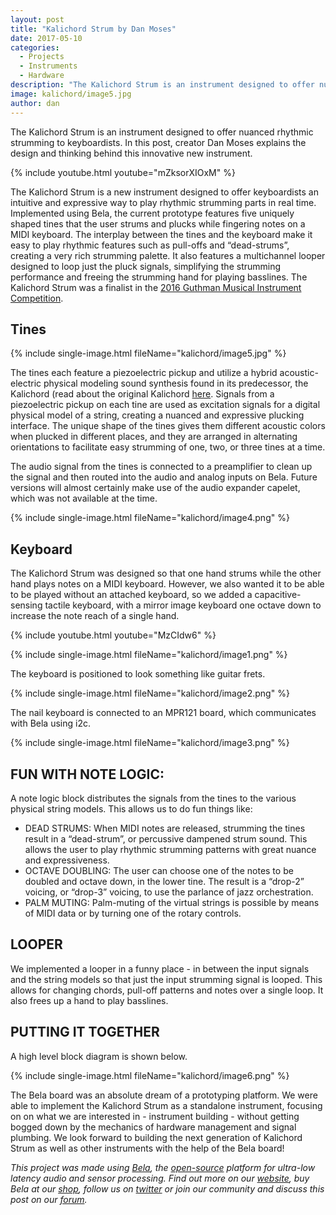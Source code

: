 ```yaml
---
layout: post
title: "Kalichord Strum by Dan Moses"
date: 2017-05-10
categories:
  - Projects
  - Instruments
  - Hardware
description: "The Kalichord Strum is an instrument designed to offer nuanced rhythmic strumming to keyboardists."
image: kalichord/image5.jpg
author: dan
---
```

 
The Kalichord Strum is an instrument designed to offer nuanced rhythmic strumming to keyboardists.  In this post, creator Dan Moses explains the design and thinking behind this innovative new instrument.

{% include youtube.html youtube="mZksorXIOxM" %}

The Kalichord Strum is a new instrument designed to offer keyboardists an intuitive and expressive way to play rhythmic strumming parts in real time.  Implemented using Bela, the current prototype features five uniquely shaped tines that the user strums and plucks while fingering notes on a MIDI keyboard.  The interplay between the tines and the keyboard make it easy to play rhythmic features such as pull-offs and  “dead-strums”, creating a very rich strumming palette.  It also features a multichannel looper designed to loop just the pluck signals, simplifying the strumming performance and freeing the strumming hand for playing basslines. The Kalichord Strum was a finalist in the [2016 Guthman Musical Instrument Competition](https://guthman.gatech.edu/).

## Tines

{% include single-image.html fileName="kalichord/image5.jpg" %}

The tines each feature a piezoelectric pickup and utilize a hybrid acoustic-electric physical modeling sound synthesis found in its predecessor, the Kalichord (read about the original Kalichord [here](http://bit.ly/kalichord).  Signals from a piezoelectric pickup on each tine are used as excitation signals for a digital physical model of a string, creating a nuanced and expressive plucking interface.  The unique shape of the tines gives them different acoustic colors when plucked in different places, and they are arranged in alternating orientations to facilitate easy strumming of one, two, or three tines at a time.  

The audio signal from the tines is connected to a preamplifier to clean up the signal and then routed into the audio and analog inputs on Bela.  Future versions will almost certainly make use of the audio expander capelet, which was not available at the time.

{% include single-image.html fileName="kalichord/image4.png" %}

## Keyboard

The Kalichord Strum was designed so that one hand strums while the other hand plays notes on a MIDI keyboard.  However, we also wanted it to be able to be played without an attached keyboard, so we added a capacitive-sensing tactile keyboard, with a mirror image keyboard one octave down to increase the note reach of a single hand.

{% include youtube.html youtube="MzCIdw6" %}

{% include single-image.html fileName="kalichord/image1.png" %}

The keyboard is positioned to look something like guitar frets.

{% include single-image.html fileName="kalichord/image2.png" %}

The nail keyboard is connected to an MPR121 board, which communicates with Bela using i2c.

{% include single-image.html fileName="kalichord/image3.png" %}

## FUN WITH NOTE LOGIC:

A note logic block distributes the signals from the tines to the various physical string models.  This allows us to do fun things like:

* DEAD STRUMS: When MIDI notes are released, strumming the tines result in a “dead-strum”, or percussive dampened strum sound.  This allows the user to play rhythmic strumming patterns with great nuance and expressiveness.
* OCTAVE DOUBLING: The user can choose one of the notes to be doubled and octave down, in the lower tine.  The result is a “drop-2” voicing, or “drop-3” voicing, to use the parlance of jazz orchestration.
* PALM MUTING: Palm-muting of the virtual strings is possible by means of MIDI data or by turning one of the rotary controls.

## LOOPER

We implemented a looper in a funny place - in between the input signals and the string models so that just the input strumming signal is looped.  This allows for changing chords, pull-off patterns and notes over a single loop.  It also frees up a hand to play basslines.

## PUTTING IT TOGETHER

A high level block diagram is shown below.

{% include single-image.html fileName="kalichord/image6.png" %}

The Bela board was an absolute dream of a prototyping platform.  We were able to implement the Kalichord Strum as a standalone instrument, focusing on on what we are interested in - instrument building - without getting bogged down by the mechanics of hardware management and signal plumbing.  We look forward to building the next generation of Kalichord Strum as well as other instruments with the help of the Bela board!

*This project was made using [Bela](http://bela.io), the [open-source](https://github.com/BelaPlatform/Bela) platform for ultra-low latency audio and sensor processing. Find out more on our [website](http://bela.io), buy Bela at our [shop](https://shop.bela.io), follow us on [twitter](https://twitter.com/BelaPlatform) or join our community and discuss this post on our [forum](https://forum.bela.io).*
